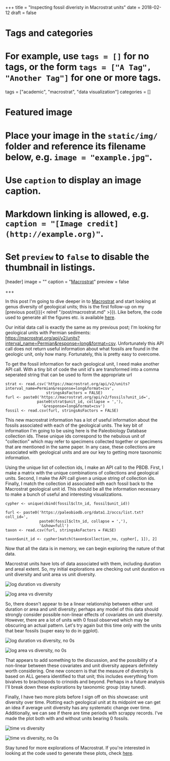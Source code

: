 +++
title = "Inspecting fossil diveristy in Macrostrat units"
date = 2018-02-12
draft = false

# Tags and categories
# For example, use `tags = []` for no tags, or the form `tags = ["A Tag", "Another Tag"]` for one or more tags.
tags = ["academic", "macrostrat", "data visualization"]
categories = []

# Featured image
# Place your image in the `static/img/` folder and reference its filename below, e.g. `image = "example.jpg"`.
# Use `caption` to display an image caption.
#   Markdown linking is allowed, e.g. `caption = "[Image credit](http://example.org)"`.
# Set `preview` to `false` to disable the thumbnail in listings.
[header]
image = ""
caption = "[Macrostrat](https://macrostrat.org)"
preview = false

+++


In this post I'm going to dive deeper in to [Macrostrat](https://macrostrat.org) and start looking at genus diversity of geological units; this is the first follow-up on my [previous post]({{< relref "/post/macrostrat.md" >}}). Like before, the code used to generate all the figures etc. is available [here](https://github.com/psmits/psmits/blob/master/static/code/macro_fossils.r).

Our initial data call is exactly the same as my previous post; I'm looking for geological units with Permian sediments: https://macrostrat.org/api/v2/units?interval_name=Permian&response=long&format=csv. Unfortunately this API call does not return useful information about what fossils are found in the geologic unit, only how many. Fortunately, this is pretty easy to overcome.

To get the fossil information for each geological unit, I need make another API call. With a tiny bit of code the unit id's are transformed into a comma seperated string that can be used to form the appropriate url

```
strat <- read.csv('https://macrostrat.org/api/v2/units?interval_name=Permian&response=long&format=csv', 
                  stringsAsFactors = FALSE)
furl <- paste0('https://macrostrat.org/api/v2/fossils?unit_id=',
              paste0(strat$unit_id, collapse = ','),
                '&response=long&format=csv')
fossil <- read.csv(furl, stringsAsFactors = FALSE)
```

This new macrostrat information has a lot of useful information about the fossils associated with each of the geological units. The key bit of information I'm going to be using here is the Paleobiology Database collection ids. These unique ids correspond to the nebulous unit of "collection" which may refer to specimens collected together or specimens that are mentioned in the same paper. In any case, these collections are associated with geological units and are our key to getting more taxonomic information.

Using the unique list of collection ids, I make an API call to the PBDB. First, I make a matrix with the unique combinations of collections and geological units. Second, I make the API call given a unique string of collection ids. Finally, I match the collection id associated with each fossil back to the Macrostrat geological unit id. This should be all the information necessary to make a bunch of useful and interesting visualizations.

```
cypher <- unique(cbind(fossil$cltn_id, fossil$unit_id))

furl <- paste0('https://paleobiodb.org/data1.2/occs/list.txt?coll_id=', 
               paste0(fossil$cltn_id, collapse = ','), 
               '&show=full')
taxon <- read.csv(furl, stringsAsFactors = FALSE)

taxon$unit_id <- cypher[match(taxon$collection_no, cypher[, 1]), 2]
```

Now that all the data is in memory, we can begin exploring the nature of that data.

Macrostrat units have lots of data associated with them, including duration and areal extent. So, my initial explorations are checking out unit duration vs unit diversity and unit area vs unit diversity. 

![log duration vs diversity](/img/unit_div_logage.png)

![log area vs diversity](/img/unit_div_logarea.png)

So, there doesn't appear to be a linear relationship between either unit duration or area and unit diversity; perhaps any model of this data should strongly consider possible non-linear effects of covariates on unit diversity. However, there are a lot of units with 0 fossil observed which may be obscuring an actual pattern. Let's try again but this time only with the units that bear fossils (super easy to do in ggplot).

![log duration vs diversity, no 0s](/img/unit_div_age_gr0.png)

![log area vs diversity, no 0s](/img/unit_div_area_gr0.png)

That appears to add something to the discussion, and the possibility of a non-linear between these covariates and unit diversity appears definitely worth considering. One new concern is that the measure of diversity is based on ALL genera identified to that unit; this includes everything from bivalves to brachiopods to crinoids and beyond. Perhaps in a future analysis I'll break down these explorations by taxonomic group (stay tuned).

Finally, I have two more plots before I sign off on this showcase: unit diversity over time. Plotting each geological unit at its midpoint we can get an idea if average unit diversity has any systematic change over time. Additionally, we can see if there are time periods with scrappy records. I've made the plot both with and without units bearing 0 fossils.

![time vs diversity](/img/unit_div_time.png)

![time vs diversity, no 0s](/img/unit_div_time_gr0.png)

Stay tuned for more explorations of Macrostrat. If you're interested in looking at the code used to generate these plots, check [here](https://github.com/psmits/psmits/blob/master/static/code/macro_fossils.r).


